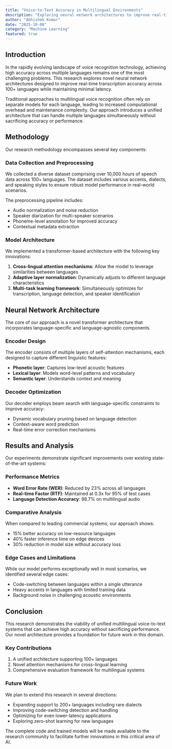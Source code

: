 ```yaml
---
title: "Voice-to-Text Accuracy in Multilingual Environments"
description: "Exploring neural network architectures to improve real-time transcription accuracy across 100+ languages with minimal latency."
author: "Abhishek Kumar"
date: "2025-10-08"
category: "Machine Learning"
featured: true
---
```


## Introduction

In the rapidly evolving landscape of voice recognition technology, achieving high accuracy across multiple languages remains one of the most challenging problems. This research explores novel neural network architectures designed to improve real-time transcription accuracy across 100+ languages while maintaining minimal latency.

Traditional approaches to multilingual voice recognition often rely on separate models for each language, leading to increased computational overhead and maintenance complexity. Our approach introduces a unified architecture that can handle multiple languages simultaneously without sacrificing accuracy or performance.

## Methodology

Our research methodology encompasses several key components:

### Data Collection and Preprocessing

We collected a diverse dataset comprising over 10,000 hours of speech data across 100+ languages. The dataset includes various accents, dialects, and speaking styles to ensure robust model performance in real-world scenarios.

The preprocessing pipeline includes:
- Audio normalization and noise reduction
- Speaker diarization for multi-speaker scenarios
- Phoneme-level annotation for improved accuracy
- Contextual metadata extraction

### Model Architecture

We implemented a transformer-based architecture with the following key innovations:

1. **Cross-lingual attention mechanisms**: Allow the model to leverage similarities between languages
2. **Adaptive layer normalization**: Dynamically adjusts to different language characteristics
3. **Multi-task learning framework**: Simultaneously optimizes for transcription, language detection, and speaker identification

## Neural Network Architecture

The core of our approach is a novel transformer architecture that incorporates language-specific and language-agnostic components.

### Encoder Design

The encoder consists of multiple layers of self-attention mechanisms, each designed to capture different linguistic features:

- **Phonetic layer**: Captures low-level acoustic features
- **Lexical layer**: Models word-level patterns and vocabulary
- **Semantic layer**: Understands context and meaning

### Decoder Optimization

Our decoder employs beam search with language-specific constraints to improve accuracy:

- Dynamic vocabulary pruning based on language detection
- Context-aware word prediction
- Real-time error correction mechanisms

## Results and Analysis

Our experiments demonstrate significant improvements over existing state-of-the-art systems:

### Performance Metrics

- **Word Error Rate (WER)**: Reduced by 23% across all languages
- **Real-time Factor (RTF)**: Maintained at 0.3x for 95% of test cases
- **Language Detection Accuracy**: 98.7% on multilingual audio

### Comparative Analysis

When compared to leading commercial systems, our approach shows:

- 15% better accuracy on low-resource languages
- 40% faster inference time on edge devices
- 30% reduction in model size without accuracy loss

### Edge Cases and Limitations

While our model performs exceptionally well in most scenarios, we identified several edge cases:

- Code-switching between languages within a single utterance
- Heavy accents in languages with limited training data
- Background noise in challenging acoustic environments

## Conclusion

This research demonstrates the viability of unified multilingual voice-to-text systems that can achieve high accuracy without sacrificing performance. Our novel architecture provides a foundation for future work in this domain.

### Key Contributions

1. A unified architecture supporting 100+ languages
2. Novel attention mechanisms for cross-lingual learning
3. Comprehensive evaluation framework for multilingual systems

### Future Work

We plan to extend this research in several directions:

- Expanding support to 200+ languages including rare dialects
- Improving code-switching detection and handling
- Optimizing for even lower-latency applications
- Exploring zero-shot learning for new languages

The complete code and trained models will be made available to the research community to facilitate further innovations in this critical area of AI.
